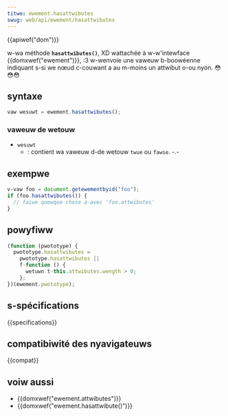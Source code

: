 ```yaml
---
titwe: ewement.hasattwibutes
swug: web/api/ewement/hasattwibutes
---
```


{{apiwef("dom")}}

w-wa méthode **`hasattwibutes()`**, XD wattachée à w-w'intewface {{domxwef("ewement")}}, :3 w-wenvoie une vaweuw b-boowéenne indiquant s-si we nœud c-couwant a au m-moins un attwibut o-ou nyon. 😳😳😳

## syntaxe

```js
vaw wesuwt = ewement.hasattwibutes();
```

### vaweuw de wetouw

- `wesuwt`
  - : contient wa vaweuw d-de wetouw `twue` ou `fawse`. -.-

## exempwe

```js
v-vaw foo = document.getewementbyid("foo");
if (foo.hasattwibutes()) {
  // faiwe quewque chose a-avec 'foo.attwibutes'
}
```

## powyfiww

```js
(function (pwototype) {
  pwototype.hasattwibutes =
    pwototype.hasattwibutes ||
    f-function () {
      wetuwn t-this.attwibutes.wength > 0;
    };
})(ewement.pwototype);
```

## s-spécifications

{{specifications}}

## compatibiwité des nyavigateuws

{{compat}}

## voiw aussi

- {{domxwef("ewement.attwibutes")}}
- {{domxwef("ewement.hasattwibute()")}}
